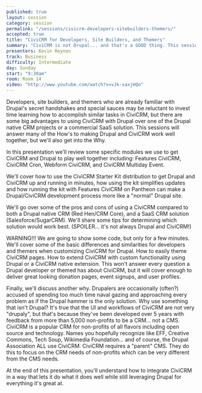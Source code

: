 ```yaml
---
published: true
layout: session
category: session
permalink: "/sessions/civicrm-developers-sitebuilders-themers/"
accepted: true
title: "CiviCRM for Developers, Site Builders, and Themers"
summary: "CiviCRM is not Drupal... and that's a GOOD thing. This sessions will cover both Why and How of using CiviCRM with Drupal. Why CiviCRM can be a better alternative than Drupal native CRM or SaaS options. How some simple tips, tricks, and approaches can get you past the fact that CiviCRM is not Drupal and learning to love CiviCRM for the amazing solution it is."
presenters: Kevin Reynen
track: Business
difficulty: Intermediate
day: Sunday
start: "9:30am"
room: Room 14
video: "http://www.youtube.com/watch?v=vJk-saxjHQo"
---
```


Developers, site builders, and themers who are already familiar with Drupal's secret handshakes and special sauces may be reluctant to invest time learning how to accomplish similar tasks in CiviCRM, but there are some big advantages to using CiviCRM with Drupal over one of the Drupal native CRM projects or a commercial SaaS solution. This sessions will answer many of the How's to making Drupal and CiviCRM work well together, but we'll also get into the Why.

In this presentation we'll review some specific modules we use to get CiviCRM and Drupal to play well together including: Features CiviCRM, CiviCRM Cron, Webform CiviCRM, and CiviCRM Multiday Event.

We'll cover how to use the CiviCRM Starter Kit distribution to get Drupal and CiviCRM up and running in minutes, how using the kit simplifies updates and how running the kit with Features CiviCRM on Pantheon can make a Drupal/CiviCRM development process more like a "normal" Drupal site.

We'll go over some of the pros and cons of using a CiviCRM compared to both a Drupal native CRM (Red Hen/CRM Core), and a SaaS CRM solution (Salesforce/SugarCRM). We'll share some tips for determining which solution would work best. (SPOILER... it's not always Drupal and CiviCRM!)

WARNING!!! We are going to show some code, but only for a few minutes. We'll cover some of the basic differences and similarities for developers and themers when customizing CiviCRM for Drupal. How to easily theme CiviCRM pages. How to extend CiviCRM with custom functionality using Drupal or a CiviCRM native extension. This won't answer every question a Drupal developer or themed has about CiviCRM, but it will cover enough to deliver great looking donation pages, event signups, and user profiles.

Finally, we'll discuss another why. Drupalers are occasionally (often?) accused of spending too much time naval gazing and approaching every problem as if the Drupal hammer is the only solution. Why use something that isn't Drupal? It's true that the UI and workflows of CiviCRM are not very "drupaly", but that's because they've been developed over 5 years with feedback from more than 5,000 non-profits to be a CRM... not a CMS. CiviCRM is a popular CRM for non-profits of all flavors including open source and technology. Names you hopefully recognize like EFF, Creative Commons, Tech Soup, Wikimedia Foundation... and of course, the Drupal Association ALL use CiviCRM. CiviCRM requires a "parent" CMS. They do this to focus on the CRM needs of non-profits which can be very different from the CMS needs.

At the end of this presentation, you'll understand how to integrate CiviCRM in a way that lets it do what it does well while still leveraging Drupal for everything it's great at.
